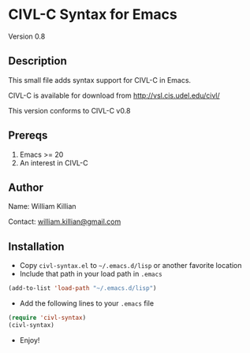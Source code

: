 CIVL-C Syntax for Emacs
=======================
Version 0.8

Description
-----------

This small file adds syntax support for CIVL-C in Emacs.

CIVL-C is available for download from http://vsl.cis.udel.edu/civl/

This version conforms to CIVL-C v0.8

Prereqs
-------

1. Emacs >= 20
2. An interest in CIVL-C

Author
------

Name: William Killian

Contact: william.killian@gmail.com

## Installation

* Copy `civl-syntax.el` to `~/.emacs.d/lisp` or another favorite location
* Include that path in your load path in `.emacs`
```lisp
(add-to-list 'load-path "~/.emacs.d/lisp")
```
* Add the following lines to your `.emacs` file
```lisp
(require 'civl-syntax)
(civl-syntax)
```
* Enjoy!
